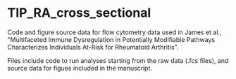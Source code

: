 # TIP_RA_cross_sectional
Code and figure source data for flow cytometry data used in James et al., "Multifaceted Immune Dysregulation in Potentially Modifiable Pathways Characterizes Individuals At-Risk for Rheumatoid Arthritis".

Files include code to run analyses starting from the raw data (.fcs files), and source data for figues included in the manuscript.
